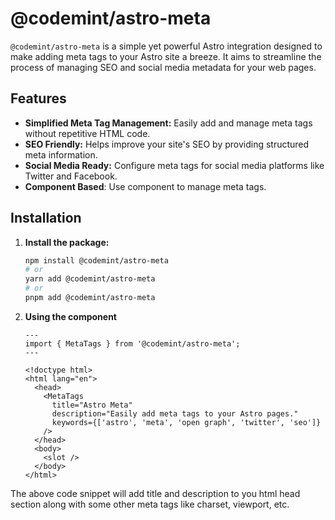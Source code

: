 # @codemint/astro-meta

`@codemint/astro-meta` is a simple yet powerful Astro integration designed to make adding meta tags to your Astro site a breeze.  It aims to streamline the process of managing SEO and social media metadata for your web pages.

## Features

-   **Simplified Meta Tag Management:** Easily add and manage meta tags without repetitive HTML code.
-   **SEO Friendly:** Helps improve your site's SEO by providing structured meta information.
-   **Social Media Ready:** Configure meta tags for social media platforms like Twitter and Facebook.
- **Component Based**: Use component to manage meta tags.

## Installation

1.  **Install the package:**

    ```bash
    npm install @codemint/astro-meta
    # or
    yarn add @codemint/astro-meta
    # or
    pnpm add @codemint/astro-meta
    ```

2. **Using the component**

    ```astro
    ---
    import { MetaTags } from '@codemint/astro-meta';
    ---

    <!doctype html>
    <html lang="en">
      <head>
        <MetaTags
          title="Astro Meta"
          description="Easily add meta tags to your Astro pages."
          keywords={['astro', 'meta', 'open graph', 'twitter', 'seo']}
        />
      </head>
      <body>
        <slot />
      </body>
    </html>
    ```
The above code snippet will add title and description to you html head section along with some other meta tags like charset, viewport, etc.
